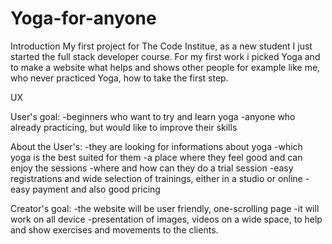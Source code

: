 # Yoga-for-anyone
Introduction
My first project for The Code Institue, as a new student I just started the full stack developer course. For my first work i picked Yoga and to make a website what helps and shows other people for example like me, who never practiced Yoga, how to take the first step.

UX

User's goal:
-beginners who want to try and learn yoga
-anyone who already practicing, but would like to improve their skills

About the User's:
-they are looking for informations about yoga
-which yoga is the best suited for them
-a place where they feel good and can enjoy the sessions 
-where and how can they do a trial session
-easy registrations and wide selection of trainings, either in a studio or online
-easy payment and also good pricing

Creator's goal:
-the website will be user friendly, one-scrolling page
-it will work on all device
-presentation of images, videos on a wide space, to help and show exercises and movements to the clients.
